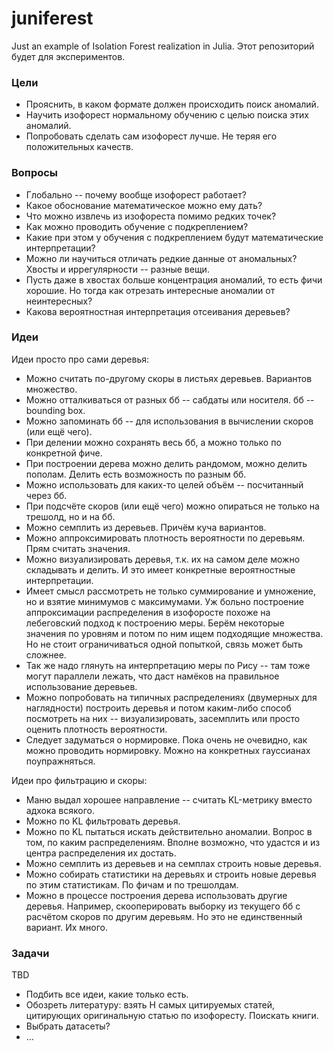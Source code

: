 # juniferest

Just an example of Isolation Forest realization in Julia. Этот репозиторий будет для экспериментов.

### Цели

* Прояснить, в каком формате должен происходить поиск аномалий.
* Научить изофорест нормальному обучению с целью поиска этих аномалий.
* Попробовать сделать сам изофорест лучше. Не теряя его положительных качеств.


### Вопросы

* Глобально -- почему вообще изофорест работает?
* Какое обоснование математическое можно ему дать?
* Что можно извлечь из изофореста помимо редких точек?
* Как можно проводить обучение с подкреплением?
* Какие при этом у обучения с подкреплением будут математические интерпретации?
* Можно ли научиться отличать редкие данные от аномальных? Хвосты и иррегулярности -- разные вещи.
* Пусть даже в хвостах больше концентрация аномалий, то есть фичи хорошие. Но тогда как отрезать интересные аномалии от неинтересных?
* Какова вероятностная интерпретация отсеивания деревьев?


### Идеи

Идеи просто про сами деревья:

* Можно считать по-другому скоры в листьях деревьев. Вариантов множество.
* Можно отталкиваться от разных бб -- сабдаты или носителя. бб -- bounding box.
* Можно запоминать бб -- для использования в вычислении скоров (или ещё чего).
* При делении можно сохранять весь бб, а можно только по конкретной фиче.
* При построении дерева можно делить рандомом, можно делить пополам. Делить есть возможность по разным бб.
* Можно использовать для каких-то целей объём -- посчитанный через бб.
* При подсчёте скоров (или ещё чего) можно опираться не только на трешолд, но и на бб.
* Можно семплить из деревьев. Причём куча вариантов.
* Можно аппроксимировать плотность вероятности по деревьям. Прям считать значения.
* Можно визуализировать деревья, т.к. их на самом деле можно складывать и делить. И это имеет конкретные вероятностные интерпретации.
* Имеет смысл рассмотреть не только суммирование и умножение, но и взятие минимумов с максимумами. Уж больно построение аппроксимации распределения в изофоросте похоже на лебеговский подход к построению меры. Берём некоторые значения по уровням и потом по ним ищем подходящие множества. Но не стоит ограничиваться одной попыткой, связь может быть сложнее.
* Так же надо глянуть на интерпретацию меры по Рису -- там тоже могут параллели лежать, что даст намёков на правильное использование деревьев.
* Можно попробовать на типичных распределениях (двумерных для наглядности) построить деревья и потом каким-либо способ посмотреть на них -- визуализировать, засемплить или просто оценить плотность вероятности.
* Следует задуматься о нормировке. Пока очень не очевидно, как можно проводить нормировку. Можно на конкретных гауссианах поупражняться.

Идеи про фильтрацию и скоры:

* Маню выдал хорошее направление -- считать KL-метрику вместо адхока всякого.
* Можно по KL фильтровать деревья.
* Можно по KL пытаться искать действительно аномалии. Вопрос в том, по каким распределениям. Вполне возможно, что удастся и из центра распределения их достать.
* Можно семплить из деревьев и на семплах строить новые деревья.
* Можно собирать статистики на деревьях и строить новые деревья по этим статистикам. По фичам и по трешолдам.
* Можно в процессе построения дерева использовать другие деревья. Например, скооперировать выборку из текущего бб с расчётом скоров по другим деревьям. Но это не единственный вариант. Их много.


### Задачи

TBD

* Подбить все идеи, какие только есть.
* Обозреть литературу: взять Н самых цитируемых статей, цитирующих оригинальную статью по изофоресту. Поискать книги.
* Выбрать датасеты?
* ...
